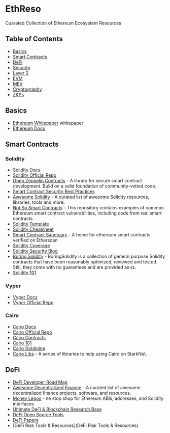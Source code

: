 # EthReso
Cuarated Collection of Ethereum Ecosystem Resources 

## Table of Contents 
- [Basics](#basics)
- [Smart Contracts](#smart-contract)
- [DeFi](#defi)
- [Security](#security)
- [Layer 2](#layer-2)
- [EVM](#evm)
- [MEV](#mev)
- [Cryptography](#cryptography)
- [ZKPs](#zkps)


## Basics

- [Ethereum Whitepaper](https://ethereum.org/en/whitepaper/) whitepaper
- [Ethereum Docs](https://ethereum.org/en/developers/docs/)

## Smart Contracts 

### Solidity
- [Solidity Docs](https://docs.soliditylang.org/)
- [Solidity Official Repo](https://github.com/ethereum/solidity)
- [Open Zeppelin Contracts](https://github.com/OpenZeppelin/openzeppelin-contracts) - A library for secure smart contract development. Build on a solid foundation of community-vetted code.
- [Smart Contract Security Best Practices](https://github.com/ConsenSys/smart-contract-best-practices)
- [Awesome Solidity](https://github.com/bkrem/awesome-solidity) - A curated list of awesome Solidity resources, libraries, tools and more. 
- [Not So Smart Contracts](https://github.com/crytic/not-so-smart-contracts) - This repository contains examples of common Ethereum smart contract vulnerabilities, including code from real smart contracts.
- [Solidity Template](https://github.com/paulrberg/solidity-template)
- [Solidity Cheatsheet](https://github.com/manojpramesh/solidity-cheatsheet) 
- [Smart Contract Sanctuary](https://github.com/tintinweb/smart-contract-sanctuary) - A home for ethereum smart contracts verified on Etherscan 
- [Solidity Coverage](https://github.com/sc-forks/solidity-coverage)
- [Solidity Security Blog](https://github.com/sigp/solidity-security-blog)
- [Boring Solidity](https://github.com/boringcrypto/BoringSolidity) - BoringSolidity is a collection of general purpose Solidity contracts that have been reasonably optimized, reviewed and tested. Still, they come with no guarantees and are provided as-is.
- [Solidity 101](https://github.com/hrkrshnn/solidity101)

### Vyper
- [Vyper Docs](https://vyper.readthedocs.io/en/stable/)
- [Vyper Official Repo](https://github.com/vyperlang/vyper)

### Cairo
- [Cairo Docs](https://www.cairo-lang.org/docs/)
- [Cairo Official Repo](https://github.com/starkware-libs/cairo-lang)
- [Cairo Contracts](https://github.com/OpenZeppelin/cairo-contracts)
- [Cairo 101](https://github.com/l-henri/starknet-cairo-101)
- [Cairo Goldmine](https://github.com/beautyisourbusiness/cairo-goldmine)
- [Cairo Libs](https://github.com/sekai-studio/starknet-libs) - A series of libraries to help using Cairo on StarkNet.

## DeFi 

- [DeFi Developer Road Map](https://github.com/OffcierCia/DeFi-Developer-Road-Map) 
- [Awesome Decentralized Finance](https://github.com/ong/awesome-decentralized-finance) - A curated list of awesome decentralized finance projects, software, and resources.
- [Money Legos](https://github.com/studydefi/money-legos) - ne stop shop for Ethereum ABIs, addresses, and Solidity interfaces
- [Ultimate DeFi & Blockchain Research Base](https://github.com/OffcierCia/ultimate-defi-research-base)
- [DeFi Open Source Tools](https://github.com/gauss314/defi)
- [DeFi Papers](https://github.com/irnb/DeFiPapers)
- [DeFi Risk Tools & Resources](DeFi Risk Tools & Resources)


